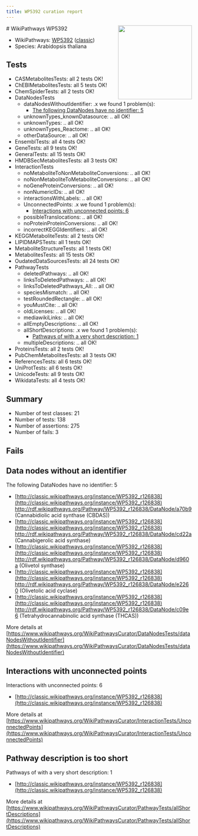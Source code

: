 ```yaml
---
title: WP5392 curation report
---
```


<img style="float: right; width: 200px" src="https://upload.wikimedia.org/wikipedia/commons/thumb/8/83/Wplogo_with_text_500.png/640px-Wplogo_with_text_500.png" />
# WikiPathways WP5392

* WikiPathways: [WP5392](https://wikipathways.org/pathways/WP5392) ([classic](https://classic.wikipathways.org/instance/WP5392))
* Species: Arabidopsis thaliana
## Tests
* CASMetabolitesTests: all 2 tests OK!
* ChEBIMetabolitesTests: all 5 tests OK!
* ChemSpiderTests: all 2 tests OK!
* DataNodesTests
    * dataNodesWithoutIdentifier: .x we found 1 problem(s):
        * [The following DataNodes have no identifier: 5](#d2d32fa4)
    * unknownTypes_knownDatasource: .. all OK!
    * unknownTypes: .. all OK!
    * unknownTypes_Reactome: .. all OK!
    * otherDataSource: .. all OK!
* EnsemblTests: all 4 tests OK!
* GeneTests: all 9 tests OK!
* GeneralTests: all 15 tests OK!
* HMDBSecMetabolitesTests: all 3 tests OK!
* InteractionTests
    * noMetaboliteToNonMetaboliteConversions: .. all OK!
    * noNonMetaboliteToMetaboliteConversions: .. all OK!
    * noGeneProteinConversions: .. all OK!
    * nonNumericIDs: .. all OK!
    * interactionsWithLabels: .. all OK!
    * UnconnectedPoints: .x we found 1 problem(s):
        * [Interactions with unconnected points: 6](#35a61ade)
    * possibleTranslocations: .. all OK!
    * noProteinProteinConversions: .. all OK!
    * incorrectKEGGIdentifiers: .. all OK!
* KEGGMetaboliteTests: all 2 tests OK!
* LIPIDMAPSTests: all 1 tests OK!
* MetaboliteStructureTests: all 1 tests OK!
* MetabolitesTests: all 15 tests OK!
* OudatedDataSourcesTests: all 24 tests OK!
* PathwayTests
    * deletedPathways: .. all OK!
    * linksToDeletedPathways: .. all OK!
    * linksToDeletedPathways_All: .. all OK!
    * speciesMismatch: .. all OK!
    * testRoundedRectangle: .. all OK!
    * youMustCite: .. all OK!
    * oldLicenses: .. all OK!
    * mediawikiLinks: .. all OK!
    * allEmptyDescriptions: .. all OK!
    * allShortDescriptions: .x we found 1 problem(s):
        * [Pathways of with a very short description: 1](#9b455f1f)
    * multipleDescriptions: .. all OK!
* ProteinsTests: all 2 tests OK!
* PubChemMetabolitesTests: all 3 tests OK!
* ReferencesTests: all 6 tests OK!
* UniProtTests: all 6 tests OK!
* UnicodeTests: all 9 tests OK!
* WikidataTests: all 4 tests OK!


## Summary

* Number of test classes: 21
* Number of tests: 138
* Number of assertions: 275
* Number of fails: 3

## Fails

<a name="d2d32fa4" />

## Data nodes without an identifier

The following DataNodes have no identifier: 5

* [http://classic.wikipathways.org/instance/WP5392_r126838](http://classic.wikipathways.org/instance/WP5392_r126838) http://rdf.wikipathways.org/Pathway/WP5392_r126838/DataNode/a70b9 (Cannabidiolic acid synthase (CBDAS))
* [http://classic.wikipathways.org/instance/WP5392_r126838](http://classic.wikipathways.org/instance/WP5392_r126838) http://rdf.wikipathways.org/Pathway/WP5392_r126838/DataNode/cd22a (Cannabigerolic acid synthase)
* [http://classic.wikipathways.org/instance/WP5392_r126838](http://classic.wikipathways.org/instance/WP5392_r126838) http://rdf.wikipathways.org/Pathway/WP5392_r126838/DataNode/d960a (Olivetol synthase)
* [http://classic.wikipathways.org/instance/WP5392_r126838](http://classic.wikipathways.org/instance/WP5392_r126838) http://rdf.wikipathways.org/Pathway/WP5392_r126838/DataNode/e2260 (Olivetolic acid cyclase)
* [http://classic.wikipathways.org/instance/WP5392_r126838](http://classic.wikipathways.org/instance/WP5392_r126838) http://rdf.wikipathways.org/Pathway/WP5392_r126838/DataNode/c09e6 (Tetrahydrocannabinolic acid synthase (THCAS))


More details at [https://www.wikipathways.org/WikiPathwaysCurator/DataNodesTests/dataNodesWithoutIdentifier](https://www.wikipathways.org/WikiPathwaysCurator/DataNodesTests/dataNodesWithoutIdentifier)

<a name="35a61ade" />

## Interactions with unconnected points

Interactions with unconnected points: 6

* [http://classic.wikipathways.org/instance/WP5392_r126838](http://classic.wikipathways.org/instance/WP5392_r126838)


More details at [https://www.wikipathways.org/WikiPathwaysCurator/InteractionTests/UnconnectedPoints](https://www.wikipathways.org/WikiPathwaysCurator/InteractionTests/UnconnectedPoints)

<a name="9b455f1f" />

## Pathway description is too short

Pathways of with a very short description: 1

* [http://classic.wikipathways.org/instance/WP5392_r126838](http://classic.wikipathways.org/instance/WP5392_r126838)

More details at [https://www.wikipathways.org/WikiPathwaysCurator/PathwayTests/allShortDescriptions](https://www.wikipathways.org/WikiPathwaysCurator/PathwayTests/allShortDescriptions)

